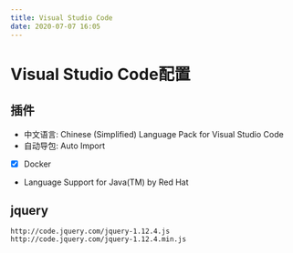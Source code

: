```yaml
---
title: Visual Studio Code
date: 2020-07-07 16:05
---
```


# Visual Studio Code配置

## 插件
- 中文语言: Chinese (Simplified) Language Pack for Visual Studio Code
- 自动导包: Auto Import
- [x] Docker
- Language Support for Java(TM) by Red Hat


## jquery

```
http://code.jquery.com/jquery-1.12.4.js
http://code.jquery.com/jquery-1.12.4.min.js
```

